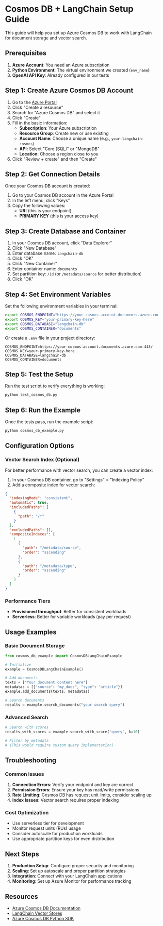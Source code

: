 # Cosmos DB + LangChain Setup Guide

This guide will help you set up Azure Cosmos DB to work with LangChain for document storage and vector search.

## Prerequisites

1. **Azure Account**: You need an Azure subscription
2. **Python Environment**: The virtual environment we created (`env_name`)
3. **OpenAI API Key**: Already configured in our tests

## Step 1: Create Azure Cosmos DB Account

1. Go to the [Azure Portal](https://portal.azure.com)
2. Click "Create a resource"
3. Search for "Azure Cosmos DB" and select it
4. Click "Create"
5. Fill in the basic information:
   - **Subscription**: Your Azure subscription
   - **Resource Group**: Create new or use existing
   - **Account Name**: Choose a unique name (e.g., `your-langchain-cosmos`)
   - **API**: Select "Core (SQL)" or "MongoDB"
   - **Location**: Choose a region close to you
6. Click "Review + create" and then "Create"

## Step 2: Get Connection Details

Once your Cosmos DB account is created:

1. Go to your Cosmos DB account in the Azure Portal
2. In the left menu, click "Keys"
3. Copy the following values:
   - **URI** (this is your endpoint)
   - **PRIMARY KEY** (this is your access key)

## Step 3: Create Database and Container

1. In your Cosmos DB account, click "Data Explorer"
2. Click "New Database"
3. Enter database name: `langchain-db`
4. Click "OK"
5. Click "New Container"
6. Enter container name: `documents`
7. Set partition key: `/id` (or `/metadata/source` for better distribution)
8. Click "OK"

## Step 4: Set Environment Variables

Set the following environment variables in your terminal:

```bash
export COSMOS_ENDPOINT="https://your-cosmos-account.documents.azure.com:443/"
export COSMOS_KEY="your-primary-key-here"
export COSMOS_DATABASE="langchain-db"
export COSMOS_CONTAINER="documents"
```

Or create a `.env` file in your project directory:

```env
COSMOS_ENDPOINT=https://your-cosmos-account.documents.azure.com:443/
COSMOS_KEY=your-primary-key-here
COSMOS_DATABASE=langchain-db
COSMOS_CONTAINER=documents
```

## Step 5: Test the Setup

Run the test script to verify everything is working:

```bash
python test_cosmos_db.py
```

## Step 6: Run the Example

Once the tests pass, run the example script:

```bash
python cosmos_db_example.py
```

## Configuration Options

### Vector Search Index (Optional)

For better performance with vector search, you can create a vector index:

1. In your Cosmos DB container, go to "Settings" > "Indexing Policy"
2. Add a composite index for vector search:

```json
{
  "indexingMode": "consistent",
  "automatic": true,
  "includedPaths": [
    {
      "path": "/*"
    }
  ],
  "excludedPaths": [],
  "compositeIndexes": [
    [
      {
        "path": "/metadata/source",
        "order": "ascending"
      },
      {
        "path": "/metadata/type",
        "order": "ascending"
      }
    ]
  ]
}
```

### Performance Tiers

- **Provisioned throughput**: Better for consistent workloads
- **Serverless**: Better for variable workloads (pay per request)

## Usage Examples

### Basic Document Storage

```python
from cosmos_db_example import CosmosDBLangChainExample

# Initialize
example = CosmosDBLangChainExample()

# Add documents
texts = ["Your document content here"]
metadatas = [{"source": "my_docs", "type": "article"}]
example.add_documents(texts, metadatas)

# Search documents
results = example.search_documents("your search query")
```

### Advanced Search

```python
# Search with scores
results_with_scores = example.search_with_score("query", k=10)

# Filter by metadata
# (This would require custom query implementation)
```

## Troubleshooting

### Common Issues

1. **Connection Errors**: Verify your endpoint and key are correct
2. **Permission Errors**: Ensure your key has read/write permissions
3. **Rate Limiting**: Cosmos DB has request unit limits, consider scaling up
4. **Index Issues**: Vector search requires proper indexing

### Cost Optimization

- Use serverless tier for development
- Monitor request units (RUs) usage
- Consider autoscale for production workloads
- Use appropriate partition keys for even distribution

## Next Steps

1. **Production Setup**: Configure proper security and monitoring
2. **Scaling**: Set up autoscale and proper partition strategies
3. **Integration**: Connect with your LangChain applications
4. **Monitoring**: Set up Azure Monitor for performance tracking

## Resources

- [Azure Cosmos DB Documentation](https://docs.microsoft.com/en-us/azure/cosmos-db/)
- [LangChain Vector Stores](https://python.langchain.com/docs/modules/data_connection/vectorstores/)
- [Azure Cosmos DB Python SDK](https://docs.microsoft.com/en-us/azure/cosmos-db/sql/sql-api-python-samples) 